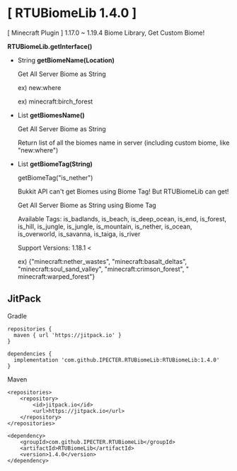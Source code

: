 # [ RTUBiomeLib 1.4.0 ]
[ Minecraft Plugin ] 1.17.0 ~ 1.19.4 Biome Library, Get Custom Biome!

**RTUBiomeLib.getInterface()**

- String **getBiomeName(Location)**

  Get All Server Biome as String

  ex) new:where

  ex) minecraft:birch_forest

- List<String> **getBiomesName()**
  
  Get All Server Biome as String
  
  Return list of all the biomes name in server (including custom biome, like "new:where")

- List<String> **getBiomeTag(String)**

  getBiomeTag("is_nether")

  Bukkit API can't get Biomes using Biome Tag! But RTUBiomeLib can get!
  
  Get All Server Biome as String using Biome Tag 
  
  Available Tags: is_badlands, is_beach, is_deep_ocean, is_end, is_forest, is_hill, is_jungle, is_jungle, is_mountain, is_nether, is_ocean, is_overworld, is_savanna, is_taiga,
  is_river
  
  Support Versions: 1.18.1 <

  ex) {"minecraft:nether_wastes", "minecraft:basalt_deltas", "minecraft:soul_sand_valley", "minecraft:crimson_forest", "
  minecraft:warped_forest"}

## JitPack

Gradle

```
repositories {
  maven { url 'https://jitpack.io' }
}

dependencies {
  implementation 'com.github.IPECTER.RTUBiomeLib:RTUBiomeLib:1.4.0'
}
```

Maven

```access transformers
<repositories>
    <repository>
        <id>jitpack.io</id>
        <url>https://jitpack.io</url>
    </repository>
</repositories>

<dependency>
    <groupId>com.github.IPECTER.RTUBiomeLib</groupId>
    <artifactId>RTUBiomeLib</artifactId>
    <version>1.4.0</version>
</dependency>
```
